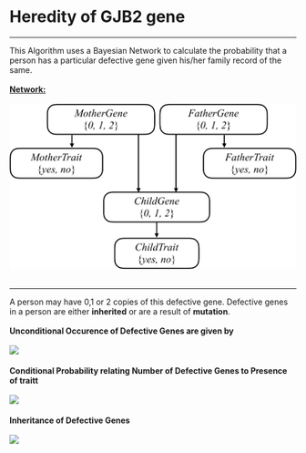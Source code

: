 <h1>Heredity of GJB2 gene</h1>
<hr>
This Algorithm uses a Bayesian Network to calculate the probability that a person has a particular defective gene given his/her family record of the same.
<br><br>
<b><u>Network:</u></b><br><br>
<img src='heredity/Outputs/Bayesian_network.png'>
<br><br><hr>
A person may have 0,1 or 2 copies of this defective gene. Defective genes in a person are either <b>inherited</b> 
or are a result of <b>mutation</b>.
<br><br>
<b> Unconditional Occurence of Defective Genes are given by</b><br><br>
<img src='heredity/Outputs/Unconditional_table.png'>
<br><br>
<b> Conditional Probability relating Number of Defective Genes to Presence of traitt</b><br><br>
<img src='heredity/Outputs/Conditional_table.png'>
<br><br>
<b> Inheritance of Defective Genes</b><br><br>
<img src='heredity/Outputs/Mutation.png'>
